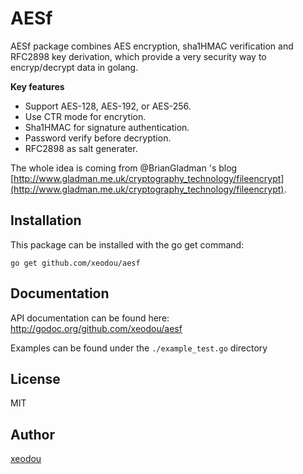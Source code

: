 AESf
==========

AESf package combines AES encryption, sha1HMAC verification and RFC2898 key derivation, which provide a very security way to encryp/decrypt data in golang.

**Key features**

- Support AES-128, AES-192, or AES-256.
- Use CTR mode for encrytion.
- Sha1HMAC for signature authentication.
- Password verify before decryption.
- RFC2898 as salt generater.

The whole idea is coming from @BrianGladman 's blog [http://www.gladman.me.uk/cryptography_technology/fileencrypt](http://www.gladman.me.uk/cryptography_technology/fileencrypt).

Installation
------------

This package can be installed with the go get command:

    go get github.com/xeodou/aesf

Documentation
-------------

API documentation can be found here: http://godoc.org/github.com/xeodou/aesf

Examples can be found under the `./example_test.go` directory


License
-------

MIT

Author
------

[xeodou](https://xeodou.me)
